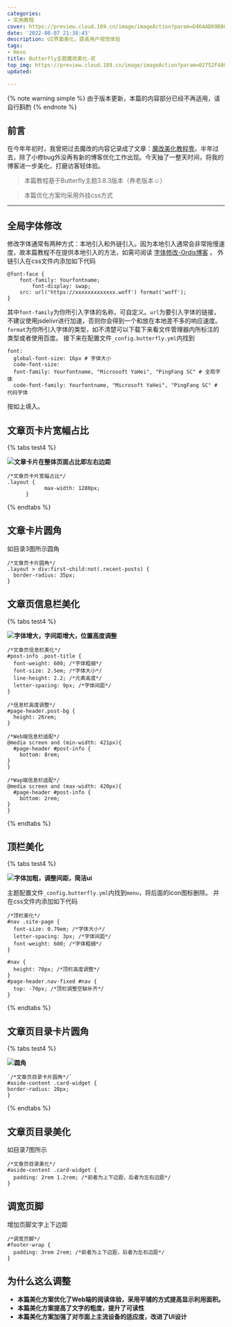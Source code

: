 ```yaml
---
categories:
- 实用教程
cover: https://preview.cloud.189.cn/image/imageAction?param=D46AAD69B808AEECA37C93A0EB7E1E52FC04A29912945EC7D849F8E14F9D473E03AF9B6E1EFF847419D35F747182A11A6395347B1B3EA69E162CCCBD0FC2FED3C68721F2E7A6996BB3E7C41AD7C99D647A443D026BB41130FFE8ECA1357051B5C97552A0402CF3781D31333B2520ACD2
date: '2022-08-07 21:38:43'
description: UI界面美化，提高用户视觉体验
tags:
- Hexo
title: Butterfly主题魔改美化-贰
top_img: https://preview.cloud.189.cn/image/imageAction?param=02752F480DE3A48DEAC3B84474EE6A7E91F2EB7096FE3CFB5031FDC056FDCE95B0B560538E0DCB9DAD42A71C219139B787A37FFB8C60EBFA98919414B62F5F36F1F3685FAC9C1DCF49D2CE751B24C75184A6B13D6929656F819BFC427F0DB54DD1C88F0B693DA221EDDC6EBB8AB0E661
updated: 

---
```

{% note warning simple %}
由于版本更新，本篇的内容部分已经不再适用，请自行斟酌
{% endnote %}

## 前言

在今年年初时，我曾把过去魔改的内容记录成了文章：[魔改美化教程壹](https://www.eacls.top/posts/cecc48c5/)。半年过去，除了小修bug外没再有新的博客优化工作出现。今天抽了一整天时间，将我的博客进一步美化，打磨访客轻体验。

> 本篇教程基于Butterfly主题3.8.3版本（养老版本☺）

> 本篇优化方案均采用外挂css方式

---

## 全局字体修改

修改字体通常有两种方式：本地引入和外链引入。因为本地引入通常会非常拖慢速度，故本篇教程不在提供本地引入的方法，如需可阅读  [字体修改-Ordis博客](https://imbhj.com/25c13146/)  。
外链引入在css文件内添加如下代码

```
@font-face {
	font-family: Yourfontname;
        font-display: swap;
	src: url('https://xxxxxxxxxxxxx.woff') format('woff');
}
```

其中`font-family`为你所引入字体的名称，可自定义。`url`为要引入字体的链接，不建议使用jsdelivr进行加速，否则你会得到一个和放在本地差不多的响应速度。`format`为你所引入字体的类型，如不清楚可以下载下来看文件管理器内所标注的类型或者使用百度。
接下来在配置文件`_config.butterfly.yml`内找到

```
font:
  global-font-size: 16px # 字体大小
  code-font-size:
  font-family: Yourfontname, "Microsoft YaHei", "PingFang SC" # 全局字体
  code-font-family: Yourfontname, "Microsoft YaHei", "PingFang SC" # 代码字体
```

按如上填入。

## 文章页卡片宽幅占比

{% tabs test4 %}

<!-- tab 预览 -->

**![文章卡片在整体页面占比即左右边距](https://preview.cloud.189.cn/image/imageAction?param=EF8EB3AD908C75068A4AAB8524D098E2A5EFBDD47AA6624882737A66760C543BD313DE0680988B88EAF624247A2865D75360CBE8217D3D05EDD874CD2CC7ADB51BE73C0F1051F08CF120A238C9BD2DC1B58C4E3645A30CAE85D27691AF43104464D78931D517FD7CDC80B8356A81BF46)**

<!-- endtab -->

<!-- tab 源码 -->

```
/*文章页卡片宽幅占比*/
.layout {
            max-width: 1280px;
      }
```

<!-- endtab -->

{% endtabs %}

## 文章卡片圆角

如目录3图所示圆角

```
/*文章页卡片圆角*/
.layout > div:first-child:not(.recent-posts) {
  border-radius: 35px;
}
```

## 文章页信息栏美化

{% tabs test4 %}

<!-- tab 预览 -->

**![字体增大，字间距增大，位置高度调整](https://preview.cloud.189.cn/image/imageAction?param=410575F9873CD3F460CFFE0A02820A444BF29D47676C4E6B2C412D7045E373542D341FCB49F3A8BA5DE8A008A8306490DC3D711DFECDE9C1DC90A2A8EEE87DA0EE6BDC1DB5164A3C507C83296FBEDE5392C2367D4150B69DF986E09FDF70FA51789A0B6187B442E4BBB56E4054DC9CD2)**

<!-- endtab -->

<!-- tab 源码 -->

```
/*文章页信息栏美化*/
#post-info .post-title {
  font-weight: 600; /*字体粗细*/
  font-size: 2.5em; /*字体大小*/
  line-height: 2.2; /*元素高度*/
  letter-spacing: 9px; /*字体间距*/
}

/*信息栏高度调整*/
#page-header.post-bg {
  height: 26rem;
}

/*Web端信息栏适配*/
@media screen and (min-width: 421px){
  #page-header #post-info {
    bottom: 8rem;
}
}

/*Wap端信息栏适配*/
@media screen and (max-width: 420px){
  #page-header #post-info {
    bottom: 2rem;
}
}
```

<!-- endtab -->

{% endtabs %}

## 顶栏美化

{% tabs test4 %}

<!-- tab 预览 -->

**![字体加粗，调整间距，简洁ui](https://preview.cloud.189.cn/image/imageAction?param=2B26A8B2DB9D44015E577CAAD089A42B2E38B1F804F1492386CE5D4658D6EA2ADFC3609F17AD497C12319730A38212CC0BBB42A012A10E8CABFE85948CC8F6998320DC44F023BC4B7CF1A1645C976C7593F0B847A18AE3931D30E5B09214294F07CB2E398A8584E10A1662D1C37D263B)**

<!-- endtab -->

<!-- tab 方法 -->

主题配置文件`_config.butterfly.yml`内找到`menu`，将后面的icon图标删除。
并在css文件内添加如下代码

```
/*顶栏美化*/
#nav .site-page {
  font-size: 0.79em; /*字体大小*/
  letter-spacing: 3px; /*字体间距*/
  font-weight: 600; /*字体粗细*/
}

#nav {
  height: 70px; /*顶栏高度调整*/
}
#page-header.nav-fixed #nav {
  top: -70px; /*顶栏调整空缺补齐*/
}
```

<!-- endtab -->

{% endtabs %}

## 文章页目录卡片圆角

{% tabs test4 %}

<!-- tab 预览  -->

**![圆角](https://preview.cloud.189.cn/image/imageAction?param=DDFB53EACEA7D567AF6C46A41F62749CA61AE7ADE787FA303EBFDB34D8E8279FBE145EFC2D24A2E537425637ABF851DF7027FB6860A5A129877E4DD2B421330298B95476C4B5D1D8477F4B1656F99B59CB3FE8C1D1B34F73C0D074548B5D15E3340544A88E8698C61B8BAFF9C0D6B976)**

<!-- endtab -->

<!-- tab 源码 -->

```
`/*文章页目录卡片圆角*/`
#aside-content .card-widget {
border-radius: 20px;
}
```

<!-- endtab -->

{% endtabs %}

## 文章页目录美化

如目录7图所示

```
/*文章页目录美化*/
#aside-content .card-widget {
  padding: 2rem 1.2rem; /*前者为上下边距，后者为左右边距*/
}
```

## 调宽页脚

增加页脚文字上下边距

```
/*调宽页脚*/
#footer-wrap {
  padding: 3rem 2rem; /*前者为上下边距，后者为左右边距*/
}
```



## 为什么这么调整

<!-- Why do-->

- **本篇美化方案优化了Web端的阅读体验，采用平铺的方式提高显示利用面积。**
- **本篇美化方案提高了文字的粗度，提升了可读性**
- **本篇美化方案加强了对市面上主流设备的适应度，改进了UI设计**


